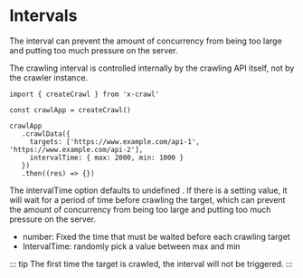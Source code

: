 # Intervals

The interval can prevent the amount of concurrency from being too large and putting too much pressure on the server.

The crawling interval is controlled internally by the crawling API itself, not by the crawler instance.

```js{8}
import { createCrawl } from 'x-crawl'

const crawlApp = createCrawl()

crawlApp
   .crawlData({
     targets: ['https://www.example.com/api-1', 'https://www.example.com/api-2'],
     intervalTime: { max: 2000, min: 1000 }
   })
   .then((res) => {})
```

The intervalTime option defaults to undefined . If there is a setting value, it will wait for a period of time before crawling the target, which can prevent the amount of concurrency from being too large and putting too much pressure on the server.

- number: Fixed the time that must be waited before each crawling target
- IntervalTime: randomly pick a value between max and min

::: tip
The first time the target is crawled, the interval will not be triggered.
:::
